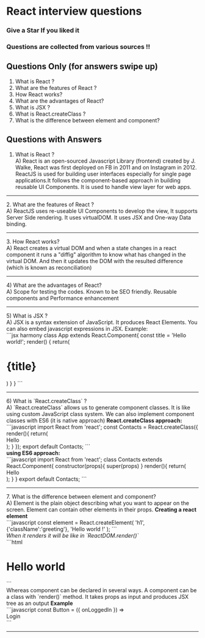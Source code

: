 # React interview questions
### Give a Star If you liked it
### Questions are collected from various sources !!

## Questions Only (for answers swipe up)
<ol>
  <li> What is React ? </li>
  <li> What are the features of React ? </li>
  <li> How React works? </li>
  <li> What are the advantages of React? </li>
  <li> What is JSX ? </li>
  <li> What is React.createClass ? </li>
  <li> What is the difference between element and component? </li>
</ol>

## Questions with Answers 

1. What is React ?  <br />
A) React is an open-sourced Javascript Library (frontend) created by J. Walke, React was first deployed on FB in 2011 and on Instagram in 2012. ReactJS is used for building user interfaces especially for single page applications.It follows the component-based approach in building reusable UI Components. It is used to handle view layer for web apps.
<hr/>
2. What are the features of React ?  <br />
A) ReactJS uses re-useable UI Components to develop the view, It supports Server Side rendering. It uses virtualDOM. It uses JSX and One-way Data binding.
<hr/>
3. How React works?  <br />
A) React creates a virtual DOM and when a state changes in a react component it runs a "diffig" algorithm to know what has changed in the virtual DOM. And then it updates the DOM with the resulted difference (which is known as reconciliation)
<hr/>
4) What are the advantages of React?  <br />
A) Scope for testing the codes. Known to be SEO friendly. Reusable components and Performance enhancement
<hr/>
5) What is JSX ?  <br />
A) JSX is a syntax extension of JavaScript. It produces React Elements. You can also embed javascript expressions in JSX. 
Example: <br />
  ```jsx harmony
  class App extends React.Component{
    const title = 'Hello world!';
    render() {
      return(
        <div>
          <h1>{title}</h1>
        </div>
      )
    }
  }
  ```
<br />
<hr/>
6) What is `React.createClass` ?  <br />
A) `React.createClass` allows us to generate component classes. It is like using custom JavaScript class system. We can also implement component classes with ES6 (it is native approach)  
<b> React.createClass approach: </b> <br />
  ```javascript
  import React from 'react';
  const Contacts = React.createClass({
    render(){
      return(
        <div> Hello </div>
      );
    }
  });
export default Contacts;
  ```
<br />
<b> using ES6 approach: </b> <br />
  ```javascript
  import React from 'react';
  class Contacts extends React.Component{
    constructor(props){
      super(props)
    }
    render(){
      return(
        <div> Hello </div>
      );
    }
  }
  export default Contacts;
  ``` 
<br />
<hr/>
7. What is the difference between element and component?  <br />
A) Element is the plain object describing what you want to appear on the screen. Element can contain other elements in their props.  
<b> Creating a react element </b> <br />
  ```javascript
  const element = React.createElement(
    'h1',
    {'className':'greeting'},
    'Hello world !'
  );
  ```
<br />
<i> When it renders it will be like in `ReactDOM.render()` </i> <br />
  ```html
  <h1 class='greeting'> Hello world </h1>
  ```  
<br />
Whereas component can be declared in several ways. A component can be a class with `render()` method. It takes props as input and produces JSX tree as an output
<b> Example </b> <br />
  ```javascript
  const Button = ({ onLoggedIn }) =>
    <div id={'btn'} onClick={onLoggedIn}> Login </div> ```
 <hr/>
